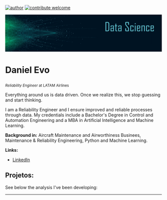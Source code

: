 [![author](https://img.shields.io/badge/author-DanielEvo-blue.svg)](https://www.linkedin.com/in/danielevo) [![contribute welcome](https://img.shields.io/badge/contributions-welcome-brightgreen.svg?style=flat)](https://github.com/DanielEvo/data-science/issues)

<p align="center">
  <img src="bannerds.png" >
</p>

# Daniel Evo
<sub>*Reliability Engineer* at LATAM Airlines</sub>

<p>Everything around us is data driven. Once we realize this, we stop guessing and start thinking.

<p>I am a Reliability Engineer and I ensure improved and reliable processes through data. My credentials include a Bachelor's Degree in Control and Automation Engineering and a MBA in Artificial Intelligence and Machine Learning.

**Background in:** Aircraft Maintenance and Airworthiness Businees, Maintenance & Reliability Engineering, Python and Machine Learning.

**Links:**
* [LinkedIn](https://www.linkedin.com/in/danielevo)
<!---
* [Blog](http://sigmoidal.ai)
* [Medium](https://www.medium.com)
-->

## Projetos:
See below the analysis I've been developing:

<!---
* **Como usar o Histograma para Data Science:** https://bit.ly/2L2cMwy
* **Como Implementar Regressão Linear com Python:** https://bit.ly/2Li5pzY
* **Data Science: Investigando o naufrágio do Titanic:** https://bit.ly/2Ubr5SH
* **Como Tratar Dados Ausentes com Pandas:** https://bit.ly/31KWSMN
* **XGBoost: aprenda este algoritmo de Machine Learning em Python:** https://bit.ly/2UbRhws
* **Como criar uma Wordcloud em Python:** https://bit.ly/2OxsphM
* **Como lidar com dados desbalanceados:** https://bit.ly/2ZlaNsV
-->

---



